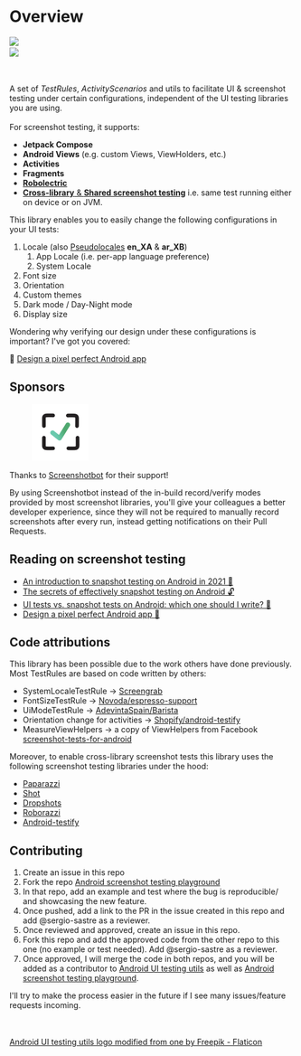 # Overview

[![](https://jitpack.io/v/sergio-sastre/AndroidUiTestingUtils.svg)](https://jitpack.io/#sergio-sastre/AndroidUiTestingUtils)\
[![](https://androidweekly.net/issues/issue-508/badge)](https://androidweekly.net/issues/issue-508)

<div align="center" data-full-width="true"><img src="https://user-images.githubusercontent.com/6097181/172724660-778176b0-a6b0-4aad-b6b4-7115ad4fc7f3.png" alt="" width="130"></div>

A set of _TestRules_, _ActivityScenarios_ and utils to facilitate UI & screenshot testing under certain configurations, independent of the UI testing libraries you are using.\
\
For screenshot testing, it supports:

* **Jetpack Compose**
* **Android Views** (e.g. custom Views, ViewHolders, etc.)
* **Activities**
* **Fragments**
* [**Robolectric**](setup/robolectric-setup.md)
* [**Cross-library** & **Shared screenshot testing**](setup/cross-library-setup.md) i.e. same test running either on device or on JVM.

This library enables you to easily change the following configurations in your UI tests:

1. Locale (also [Pseudolocales](https://developer.android.com/guide/topics/resources/pseudolocales) **en\_XA** & **ar\_XB**)
   1. App Locale (i.e. per-app language preference)
   2. System Locale
2. Font size
3. Orientation
4. Custom themes
5. Dark mode / Day-Night mode
6. Display size

Wondering why verifying our design under these configurations is important? I've got you covered:

🎨 [Design a pixel perfect Android app](https://sergiosastre.hashnode.dev/design-a-pixel-perfect-android-app-with-screenshot-testing)

## Sponsors

<figure><img src=".gitbook/assets/192350235-b3b5dc63-e7e7-48da-bdb6-851a130aaf8d.png" alt="" width="100"><figcaption></figcaption></figure>

Thanks to [Screenshotbot](https://screenshotbot.io) for their support!&#x20;

By using Screenshotbot instead of the in-build record/verify modes provided by most screenshot libraries, you'll give your colleagues a better developer experience, since they will not be required to manually record screenshots after every run, instead getting notifications on their Pull Requests.

## Reading on screenshot testing

* [An introduction to snapshot testing on Android in 2021 📸](https://sergiosastre.hashnode.dev/an-introduction-to-snapshot-testing-on-android-in-2021)
* [The secrets of effectively snapshot testing on Android 🔓](https://sergiosastre.hashnode.dev/the-secrets-of-effectively-snapshot-testing-on-android)
* [UI tests vs. snapshot tests on Android: which one should I write? 🤔](https://sergiosastre.hashnode.dev/ui-tests-vs-snapshot-tests-on-android-which-one-should-i-write)
* [Design a pixel perfect Android app 🎨](https://sergiosastre.hashnode.dev/design-a-pixel-perfect-android-app-with-screenshot-testing)

## Code attributions

This library has been possible due to the work others have done previously. Most TestRules are based on code written by others:

* SystemLocaleTestRule -> [Screengrab](https://github.com/fastlane/fastlane/tree/master/screengrab/screengrab-lib/src/main/java/tools.fastlane.screengrab/locale)
* FontSizeTestRule -> [Novoda/espresso-support](https://github.com/novoda/espresso-support/tree/master/core/src/main/java/com/novoda/espresso)
* UiModeTestRule -> [AdevintaSpain/Barista](https://github.com/AdevintaSpain/Barista)
* Orientation change for activities -> [Shopify/android-testify](https://github.com/Shopify/android-testify/)
* MeasureViewHelpers -> a copy of ViewHelpers from Facebook [screenshot-tests-for-android](https://github.com/facebook/screenshot-tests-for-android)

Moreover, to enable cross-library screenshot tests this library uses the following screenshot testing libraries under the hood:

* [Paparazzi](https://github.com/cashapp/paparazzi)
* [Shot](https://github.com/pedrovgs/Shot)
* [Dropshots](https://github.com/dropbox/dropshots)
* [Roborazzi](https://github.com/takahirom/roborazzi)
* [Android-testify](https://github.com/Shopify/android-testify/)

## Contributing

1. Create an issue in this repo
2. Fork the repo [Android screenshot testing playground](https://github.com/sergio-sastre/Android-screenshot-testing-playground)
3. In that repo, add an example and test where the bug is reproducible/ and showcasing the new feature.
4. Once pushed, add a link to the PR in the issue created in this repo and add @sergio-sastre as a reviewer.
5. Once reviewed and approved, create an issue in this repo.
6. Fork this repo and add the approved code from the other repo to this one (no example or test needed). Add @sergio-sastre as a reviewer.
7. Once approved, I will merge the code in both repos, and you will be added as a contributor to [Android UI testing utils](https://github.com/sergio-sastre/AndroidUiTestingUtils) as well as [Android screenshot testing playground](https://github.com/sergio-sastre/Android-screenshot-testing-playground).

I'll try to make the process easier in the future if I see many issues/feature requests incoming.

\
\
[Android UI testing utils logo modified from one by Freepik - Flaticon](https://www.flaticon.com/free-icons/ninja)
